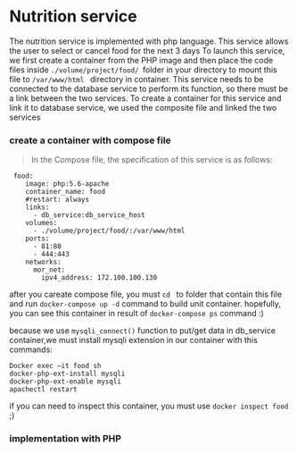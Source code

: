 # Nutrition service
The nutrition service is implemented with php language. This service allows the user to select or cancel food for the next 3 days
To launch this service, we first create a container from the PHP image and then place the code files inside ```./volume/project/food/ ```folder in your directory to mount this file to ```/var/www/html ``` directory in container. 
This service needs to be connected to the database service to perform its function, so there must be a link between the two services. To create a container for this service and link it to database service, we used the composite file and linked the two services
### create a container with compose file
> In the Compose file, the specification of this service is as follows:
```docker compose
 food:
    image: php:5.6-apache
    container_name: food
    #restart: always
    links:
      - db_service:db_service_host
    volumes:
      - ./volume/project/food/:/var/www/html
    ports:
      - 81:80
      - 444:443
    networks:
      mor_net:
        ipv4_address: 172.100.100.130     
```
after you careate compose file, you must ```cd ``` to folder that contain this file and run ```docker-compose up -d``` command to build unit container.
hopefully, you can see this container in result of ```docker-compose ps``` command :)

because we use ```mysqli_connect()``` function to put/get data in db_service container,we must install mysqli extension in our container with this commands:
```
Docker exec –it food sh
docker-php-ext-install mysqli
docker-php-ext-enable mysqli
apachectl restart
```

if you can need to inspect this container, you must use ```docker inspect food``` ;)

### implementation with PHP
